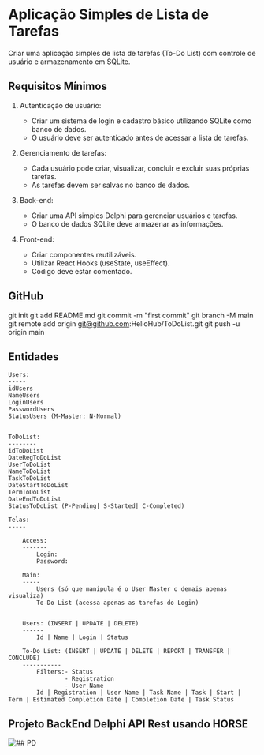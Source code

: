# Aplicação Simples de Lista de Tarefas 

Criar uma aplicação simples de lista de tarefas (To-Do List) com controle de usuário e armazenamento em SQLite.

## Requisitos Mínimos

1. Autenticação de usuário:
	- Criar um sistema de login e cadastro básico utilizando SQLite como banco de dados.
	- O usuário deve ser autenticado antes de acessar a lista de tarefas.
	
2. Gerenciamento de tarefas:
	- Cada usuário pode criar, visualizar, concluir e excluir suas próprias tarefas.
	- As tarefas devem ser salvas no banco de dados.
	
3. Back-end:
	- Criar uma API simples Delphi para gerenciar usuários e tarefas.
	- O banco de dados SQLite deve armazenar as informações.
	
4. Front-end:
	- Criar componentes reutilizáveis.
	- Utilizar React Hooks (useState, useEffect).
	- Código deve estar comentado.


## GitHub

git init
git add README.md
git commit -m "first commit"
git branch -M main
git remote add origin git@github.com:HelioHub/ToDoList.git
git push -u origin main

## Entidades 

	Users:
	-----
	idUsers
	NameUsers
	LoginUsers
	PasswordUsers
	StatusUsers (M-Master; N-Normal)
	
	
	ToDoList:
	--------
	idToDoList
	DateRegToDoList
	UserToDoList
	NameToDoList
	TaskToDoList
	DateStartToDoList
	TermToDoList
	DateEndToDoList
	StatusToDoList (P-Pending| S-Started| C-Completed)
	
	Telas: 
	-----
	
		Access:
		-------
			Login:
			Password:
			
		Main:
		-----
			Users (só que manipula é o User Master o demais apenas visualiza)
			To-Do List (acessa apenas as tarefas do Login)
			
		
		Users: (INSERT | UPDATE | DELETE)
		------
			Id | Name | Login | Status
		
		To-Do List: (INSERT | UPDATE | DELETE | REPORT | TRANSFER | CONCLUDE)
		-----------
			Filters:- Status
					- Registration
					- User Name
			Id | Registration | User Name | Task Name | Task | Start | Term | Estimated Completion Date | Completion Date | Task Status 
			
	

## Projeto BackEnd Delphi API Rest usando HORSE 

![## PD](https://github.com/HelioHub/ToDoImagens/blob/main/Imagens/BackEnd.png)





	
	